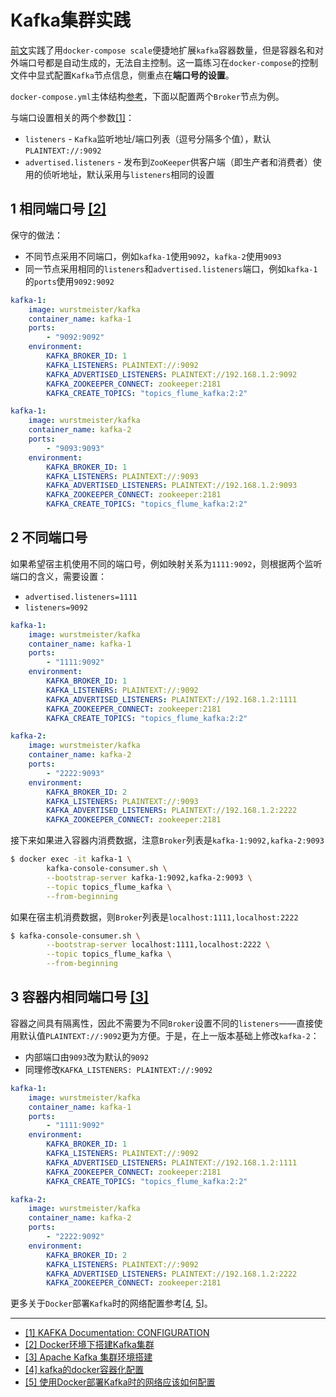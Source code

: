 # Kafka集群实践

[前文](kafka_basic.md)实践了用`docker-compose scale`便捷地扩展`kafka`容器数量，但是容器名和对外端口号都是自动生成的，无法自主控制。这一篇练习在`docker-compose`的控制文件中显式配置`Kafka`节点信息，侧重点在**端口号的设置**。

`docker-compose.yml`主体结构[参考](kafka_basic/docker-compose.yml)，下面以配置两个`Broker`节点为例。

与端口设置相关的两个参数[[1]](#1)：

- `listeners` - `Kafka`监听地址/端口列表（逗号分隔多个值），默认`PLAINTEXT://:9092`
- `advertised.listeners` - 发布到`ZooKeeper`供客户端（即生产者和消费者）使用的侦听地址，默认采用与`listeners`相同的设置


## 1 相同端口号 [[2]](#2)

保守的做法：

- 不同节点采用不同端口，例如`kafka-1`使用`9092`，`kafka-2`使用`9093`
- 同一节点采用相同的`listeners`和`advertised.listeners`端口，例如`kafka-1`的`ports`使用`9092:9092`

```yml
kafka-1:
    image: wurstmeister/kafka
    container_name: kafka-1
    ports:
        - "9092:9092"
    environment:
        KAFKA_BROKER_ID: 1
        KAFKA_LISTENERS: PLAINTEXT://:9092
        KAFKA_ADVERTISED_LISTENERS: PLAINTEXT://192.168.1.2:9092
        KAFKA_ZOOKEEPER_CONNECT: zookeeper:2181
        KAFKA_CREATE_TOPICS: "topics_flume_kafka:2:2"

kafka-1:
    image: wurstmeister/kafka
    container_name: kafka-2
    ports:
        - "9093:9093"
    environment:
        KAFKA_BROKER_ID: 1
        KAFKA_LISTENERS: PLAINTEXT://:9093
        KAFKA_ADVERTISED_LISTENERS: PLAINTEXT://192.168.1.2:9093
        KAFKA_ZOOKEEPER_CONNECT: zookeeper:2181
        KAFKA_CREATE_TOPICS: "topics_flume_kafka:2:2"
```

## 2 不同端口号

如果希望宿主机使用不同的端口号，例如映射关系为`1111:9092`，则根据两个监听端口的含义，需要设置：

- `advertised.listeners=1111`
- `listeners=9092`

```yml
kafka-1:
    image: wurstmeister/kafka
    container_name: kafka-1
    ports:
        - "1111:9092"
    environment:
        KAFKA_BROKER_ID: 1
        KAFKA_LISTENERS: PLAINTEXT://:9092
        KAFKA_ADVERTISED_LISTENERS: PLAINTEXT://192.168.1.2:1111
        KAFKA_ZOOKEEPER_CONNECT: zookeeper:2181
        KAFKA_CREATE_TOPICS: "topics_flume_kafka:2:2"

kafka-2:
    image: wurstmeister/kafka
    container_name: kafka-2
    ports:
        - "2222:9093"
    environment:
        KAFKA_BROKER_ID: 2
        KAFKA_LISTENERS: PLAINTEXT://:9093
        KAFKA_ADVERTISED_LISTENERS: PLAINTEXT://192.168.1.2:2222
        KAFKA_ZOOKEEPER_CONNECT: zookeeper:2181
```

接下来如果进入容器内消费数据，注意`Broker`列表是`kafka-1:9092,kafka-2:9093`

```bash
$ docker exec -it kafka-1 \
        kafka-console-consumer.sh \
        --bootstrap-server kafka-1:9092,kafka-2:9093 \
        --topic topics_flume_kafka \
        --from-beginning
```

如果在宿主机消费数据，则`Broker`列表是`localhost:1111,localhost:2222`

```bash
$ kafka-console-consumer.sh \
        --bootstrap-server localhost:1111,localhost:2222 \
        --topic topics_flume_kafka \
        --from-beginning
```

## 3 容器内相同端口号 [[3]](#3)

容器之间具有隔离性，因此不需要为不同`Broker`设置不同的`listeners`——直接使用默认值`PLAINTEXT://:9092`更为方便。于是，在上一版本基础上修改`kafka-2`：

- 内部端口由`9093`改为默认的`9092`
- 同理修改`KAFKA_LISTENERS: PLAINTEXT://:9092`

```yml
kafka-1:
    image: wurstmeister/kafka
    container_name: kafka-1
    ports:
        - "1111:9092"
    environment:
        KAFKA_BROKER_ID: 1
        KAFKA_LISTENERS: PLAINTEXT://:9092
        KAFKA_ADVERTISED_LISTENERS: PLAINTEXT://192.168.1.2:1111
        KAFKA_ZOOKEEPER_CONNECT: zookeeper:2181
        KAFKA_CREATE_TOPICS: "topics_flume_kafka:2:2"

kafka-2:
    image: wurstmeister/kafka
    container_name: kafka-2
    ports:
        - "2222:9092"
    environment:
        KAFKA_BROKER_ID: 2
        KAFKA_LISTENERS: PLAINTEXT://:9092
        KAFKA_ADVERTISED_LISTENERS: PLAINTEXT://192.168.1.2:2222
        KAFKA_ZOOKEEPER_CONNECT: zookeeper:2181
```


更多关于`Docker`部署`Kafka`时的网络配置参考[[4](#4), [5](#5)]。

---

- [[1] KAFKA Documentation: CONFIGURATION](https://kafka.apache.org/documentation/#brokerconfigs)<span id='1'></span>
- [[2] Docker环境下搭建Kafka集群](https://blog.csdn.net/noaman_wgs/article/details/103757791)<span id='2'></span>
- [[3] Apache Kafka 集群环境搭建](https://www.ctolib.com/topics-143446.html)<span id='3'></span>
- [[4] kafka的docker容器化配置](https://www.jianshu.com/p/e11c6c16114c)<span id='4'></span>
- [[5] 使用Docker部署Kafka时的网络应该如何配置](https://www.jianshu.com/p/52a505354bbc)<span id='5'></span>